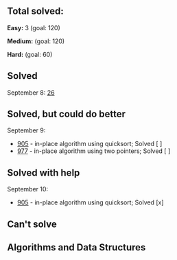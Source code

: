 ## Total solved:
**Easy:** 3 (goal: 120)

**Medium:** (goal: 120)

**Hard:** (goal: 60)

## Solved
September 8: [26](https://leetcode.com/problems/remove-duplicates-from-sorted-array)

## Solved, but could do better
September 9:
- [905](https://leetcode.com/problems/sort-array-by-parity/solution/) - in-place algorithm using quicksort; Solved [ ]
- [977](https://leetcode.com/problems/squares-of-a-sorted-array/) - in-place algorithm using two pointers; Solved [ ]

## Solved with help
September 10:
- [905](https://leetcode.com/problems/sort-array-by-parity/solution/) - in-place algorithm using quicksort; Solved [x]

## Can't solve

## Algorithms and Data Structures
